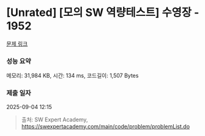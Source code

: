 # [Unrated] [모의 SW 역량테스트] 수영장 - 1952 

[문제 링크](https://swexpertacademy.com/main/code/problem/problemDetail.do?contestProbId=AV5PpFQaAQMDFAUq) 

### 성능 요약

메모리: 31,984 KB, 시간: 134 ms, 코드길이: 1,507 Bytes

### 제출 일자

2025-09-04 12:15



> 출처: SW Expert Academy, https://swexpertacademy.com/main/code/problem/problemList.do